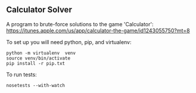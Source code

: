 ## Calculator Solver

A program to brute-force solutions to the game 'Calculator': https://itunes.apple.com/us/app/calculator-the-game/id1243055750?mt=8

To set up you will need python, pip, and virtualenv:
```
python -m virtualenv  venv
source venv/bin/activate
pip install -r pip.txt
```

To run tests:
```
nosetests --with-watch
```
